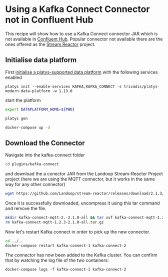 # Using a Kafka Connect Connector not in Confluent Hub

This recipe will show how to use a Kafka Connect connector JAR which is not available in [Confluent Hub](https://www.confluent.io/hub). Popular connector not available there are the ones offered as the [Stream Reactor](https://github.com/lensesio/stream-reactor) project.

## Initialise data platform

First [initialise a platys-supported data platform](../documentation/getting-started) with the following services enabled

```
platys init --enable-services KAFKA,KAFKA_CONNECT -s trivadis/platys-modern-data-platform -w 1.13.0
```

start the platform

```bash
export DATAPLATFORM_HOME=${PWD}

platys gen

docker-compose up -d
```

## Download the Connector

Navigate into the kafka-connect folder

```bash
cd plugins/kafka-connect
```

and download the a conector JAR from the Landoop Stream-Reactor Project project (here we are using the MQTT connector, but it works in the same way for any other connector)

```bash
wget https://github.com/Landoop/stream-reactor/releases/download/2.1.3/kafka-connect-mqtt-2.1.3-2.5.0-all.tar.gz
```

Once it is successfully downloaded, uncompress it using this tar command and remove the file.

```bash
mkdir kafka-connect-mqtt-2.-2.1.0-all && tar xvf kafka-connect-mqtt-1.2.3-2.1.0-all.tar.gz -C kafka-connect-mqtt-1.2.3-2.1.0-all
rm kafka-connect-mqtt-1.2.3-2.1.0-all.tar.gz
```

Now let's restart Kafka connect in order to pick up the new connector.

```bash
cd ../..
docker-compose restart kafka-connect-1 kafka-connect-2
```

The connector has now been added to the Kafka cluster. You can confirm that by watching the log file of the two containers:

```
docker-compose logs -f kafka-connect-1 kafka-connect-2
```